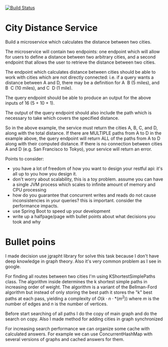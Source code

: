 [![Build Status](https://travis-ci.org/yauhenl/turvo_task.svg?branch=master)](https://travis-ci.org/yauhenl/turvo_task)

# City Distance Service

Build a micro­service which calculates the distance between two cities. 

The micro­service will contain two endpoints:
one endpoint which will allow for users to define a distance between two arbitrary cities, and a second endpoint that allows the user to retrieve the distance between two cities.

The endpoint which calculates distance between cities should be able to work with cities which are not directly connected: i.e. if a query wants a distance between A and D, there may be a definition for A ­ B (5 miles), and B ­ C (10 miles), and C ­ D (1 mile).

The query endpoint should be able to produce an output for the above inputs of 16 (5 + 10 + 1).

The output of the query endpoint should also include the path which is necessary to take which covers the specified distance.

So in the above example, the service must return the cities A, B, C, and D, along with the total distance.
If there are MULTIPLE paths from A to D in the example above, the query endpoint will return ALL of the paths from A to D along with their computed distance.
If there is no connection between cities A and D (e.g. San Francisco to Tokyo), your service will return an error.

Points to consider:
- you have a lot of freedom of how you want to design your restful api: it's all up to you how you design it.
- don't worry about scalability, this is a toy problem. assume you can have a single JVM process which scales to infinite amount of memory and CPU processing
- how do you guarantee that concurrent writes and reads do not cause inconsistencies in your queries? this is important. consider the performance impacts.
- use Spring Boot to speed up your development
- write up a half­page/page with bullet points about what decisions you took and why

# Bullet poins

I made decision use jgrapht library for solve this task because I don't have deep knowledge in graph theory. Also it's very common problem as I see in google.

For finding all routes between two cities I'm using KShortestSimplePaths class. 
The algorithm inside determines the k shortest simple paths in increasing order of weight. 
The algorithm is a variant of the Bellman-Ford algorithm but instead of only storing the best path it stores the "k" best paths at each pass, yielding a complexity of $O(k \cdot n \cdot * (m^2))$ where $m$ is the number of edges and $n$ is the number of vertices.

Before start searching of all paths I do the copy of main graph and do the search on copy.
Also I made method for adding cities in graph synchronized

For increasing search performance we can organize some cache with calculated answers. For example we can use ConcurrentHashMap with several versions of graphs and cached answers for them.  